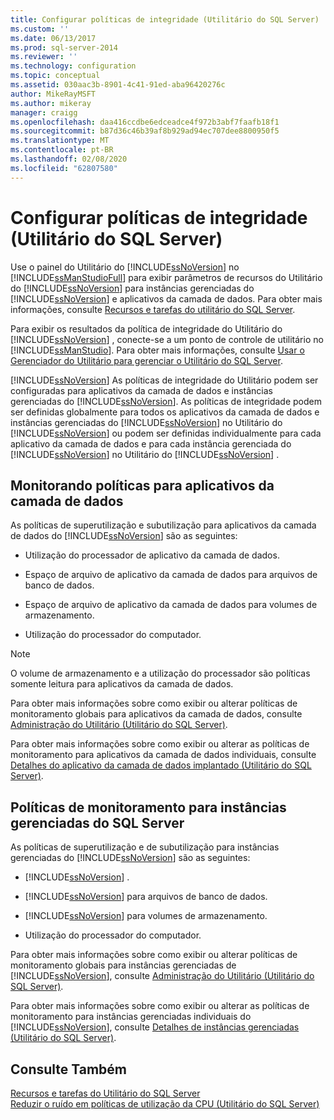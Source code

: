 ```yaml
---
title: Configurar políticas de integridade (Utilitário do SQL Server) | Microsoft Docs
ms.custom: ''
ms.date: 06/13/2017
ms.prod: sql-server-2014
ms.reviewer: ''
ms.technology: configuration
ms.topic: conceptual
ms.assetid: 030aac3b-8901-4c41-91ed-aba96420276c
author: MikeRayMSFT
ms.author: mikeray
manager: craigg
ms.openlocfilehash: daa416ccdbe6edceadce4f972b3abf7faafb18f1
ms.sourcegitcommit: b87d36c46b39af8b929ad94ec707dee8800950f5
ms.translationtype: MT
ms.contentlocale: pt-BR
ms.lasthandoff: 02/08/2020
ms.locfileid: "62807580"
---
```

# <a name="configure-health-policies-sql-server-utility"></a>Configurar políticas de integridade (Utilitário do SQL Server)
  Use o painel do Utilitário do [!INCLUDE[ssNoVersion](../../includes/ssnoversion-md.md)] no [!INCLUDE[ssManStudioFull](../../includes/ssmanstudiofull-md.md)] para exibir parâmetros de recursos do Utilitário do [!INCLUDE[ssNoVersion](../../includes/ssnoversion-md.md)] para instâncias gerenciadas do [!INCLUDE[ssNoVersion](../../includes/ssnoversion-md.md)] e aplicativos da camada de dados. Para obter mais informações, consulte [Recursos e tarefas do utilitário do SQL Server](sql-server-utility-features-and-tasks.md).  
  
 Para exibir os resultados da política de integridade do Utilitário do [!INCLUDE[ssNoVersion](../../includes/ssnoversion-md.md)] , conecte-se a um ponto de controle de utilitário no [!INCLUDE[ssManStudio](../../includes/ssmanstudio-md.md)]. Para obter mais informações, consulte [Usar o Gerenciador do Utilitário para gerenciar o Utilitário do SQL Server](use-utility-explorer-to-manage-the-sql-server-utility.md).  
  
 [!INCLUDE[ssNoVersion](../../includes/ssnoversion-md.md)] As políticas de integridade do Utilitário podem ser configuradas para aplicativos da camada de dados e instâncias gerenciadas do [!INCLUDE[ssNoVersion](../../includes/ssnoversion-md.md)]. As políticas de integridade podem ser definidas globalmente para todos os aplicativos da camada de dados e instâncias gerenciadas do [!INCLUDE[ssNoVersion](../../includes/ssnoversion-md.md)] no Utilitário do [!INCLUDE[ssNoVersion](../../includes/ssnoversion-md.md)] ou podem ser definidas individualmente para cada aplicativo da camada de dados e para cada instância gerenciada do [!INCLUDE[ssNoVersion](../../includes/ssnoversion-md.md)] no Utilitário do [!INCLUDE[ssNoVersion](../../includes/ssnoversion-md.md)] .  
  
## <a name="monitoring-policies-for-data-tier-applications"></a>Monitorando políticas para aplicativos da camada de dados  
 As políticas de superutilização e subutilização para aplicativos da camada de dados do [!INCLUDE[ssNoVersion](../../includes/ssnoversion-md.md)] são as seguintes:  
  
-   Utilização do processador de aplicativo da camada de dados.  
  
-   Espaço de arquivo de aplicativo da camada de dados para arquivos de banco de dados.  
  
-   Espaço de arquivo de aplicativo da camada de dados para volumes de armazenamento.  
  
-   Utilização do processador do computador.  
  
> [!NOTE]  
>  O volume de armazenamento e a utilização do processador são políticas somente leitura para aplicativos da camada de dados.  
  
 Para obter mais informações sobre como exibir ou alterar políticas de monitoramento globais para aplicativos da camada de dados, consulte [Administração do Utilitário &#40;Utilitário do SQL Server&#41;](../../database-engine/utility-administration-sql-server-utility.md).  
  
 Para obter mais informações sobre como exibir ou alterar as políticas de monitoramento para aplicativos da camada de dados individuais, consulte [Detalhes do aplicativo da camada de dados implantado &#40;Utilitário do SQL Server&#41;](../../database-engine/deployed-data-tier-application-details-sql-server-utility.md).  
  
## <a name="monitoring-policies-for-managed-instances-of-sql-server"></a>Políticas de monitoramento para instâncias gerenciadas do SQL Server  
 As políticas de superutilização e de subutilização para instâncias gerenciadas do [!INCLUDE[ssNoVersion](../../includes/ssnoversion-md.md)] são as seguintes:  
  
-   [!INCLUDE[ssNoVersion](../../includes/ssnoversion-md.md)] .  
  
-   [!INCLUDE[ssNoVersion](../../includes/ssnoversion-md.md)] para arquivos de banco de dados.  
  
-   [!INCLUDE[ssNoVersion](../../includes/ssnoversion-md.md)] para volumes de armazenamento.  
  
-   Utilização do processador do computador.  
  
 Para obter mais informações sobre como exibir ou alterar políticas de monitoramento globais para instâncias gerenciadas de [!INCLUDE[ssNoVersion](../../includes/ssnoversion-md.md)], consulte [Administração do Utilitário &#40;Utilitário do SQL Server&#41;](../../database-engine/utility-administration-sql-server-utility.md).  
  
 Para obter mais informações sobre como exibir ou alterar as políticas de monitoramento para instâncias gerenciadas individuais do [!INCLUDE[ssNoVersion](../../includes/ssnoversion-md.md)], consulte [Detalhes de instâncias gerenciadas &#40;Utilitário do SQL Server&#41;](../../database-engine/managed-instance-details-sql-server-utility.md).  
  
## <a name="see-also"></a>Consulte Também  
 [Recursos e tarefas do Utilitário do SQL Server](sql-server-utility-features-and-tasks.md)   
 [Reduzir o ruído em políticas de utilização da CPU &#40;Utilitário do SQL Server&#41;](reduce-noise-in-cpu-utilization-policies-sql-server-utility.md)  
  
  
